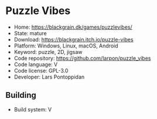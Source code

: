# Puzzle Vibes

- Home: https://blackgrain.dk/games/puzzlevibes/
- State: mature
- Download: https://blackgrain.itch.io/puzzle-vibes
- Platform: Windows, Linux, macOS, Android
- Keyword: puzzle, 2D, jigsaw
- Code repository: https://github.com/larpon/puzzle_vibes
- Code language: V
- Code license: GPL-3.0
- Developer: Lars Pontoppidan

## Building

- Build system: V
